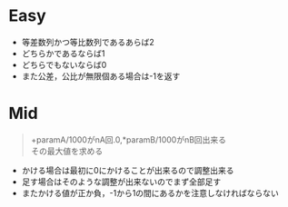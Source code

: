 # Easy
* 等差数列かつ等比数列であるあらば2
* どちらかであるならば1
* どちらでもないならば0
* また公差，公比が無限個ある場合は-1を返す

# Mid
>+paramA/1000がnA回.0,*paramB/1000がnB回出来る  
>その最大値を求める

* かける場合は最初に0にかけることが出来るので調整出来る
* 足す場合はそのような調整が出来ないのでまず全部足す
* またかける値が正か負，-1から1の間にあるかを注意しなければならない


